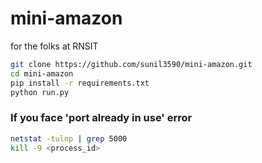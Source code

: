 # mini-amazon
for the folks at RNSIT

```bash
git clone https://github.com/sunil3590/mini-amazon.git
cd mini-amazon
pip install -r requirements.txt
python run.py
```

### If you face 'port already in use' error
```bash
netstat -tulnp | grep 5000
kill -9 <process_id>
```
